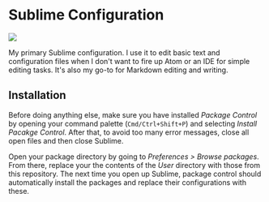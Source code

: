 
# Sublime Configuration #

![](https://github.com/catlinman/neko-config/blob/master/sublime/preview.png)

My primary Sublime configuration. I use it to edit basic text and configuration
files when I don't want to fire up Atom or an IDE for simple editing tasks.
It's also my go-to for Markdown editing and writing.

## Installation ##

Before doing anything else, make sure you have installed *Package Control* by
opening your command palette (`Cmd/Ctrl+Shift+P`) and selecting *Install Pacakge
Control*. After that, to avoid too many error messages, close all open files and
then close Sublime.

Open your package directory by going to *Preferences > Browse packages*. From
there, replace your the contents of the *User* directory with those from this
repository. The next time you open up Sublime, package control should
automatically install the packages and replace their configurations with these.
